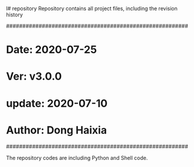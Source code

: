 I# repository
Repository contains all project files, including the revision history

########################################################
# Date: 2020-07-25
# Ver: v3.0.0
# update: 2020-07-10
# Author: Dong Haixia
########################################################

The repository codes are including Python and Shell code.
